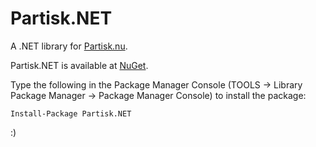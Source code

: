 Partisk.NET
===========

A .NET library for <a href="http://partisk.nu/">Partisk.nu</a>.

Partisk.NET is available at <a href="https://www.nuget.org/packages/Partisk.NET/">NuGet</a>.

Type the following in the Package Manager Console (TOOLS -> Library Package Manager -> Package Manager Console) to install the package:

    Install-Package Partisk.NET
	
:)